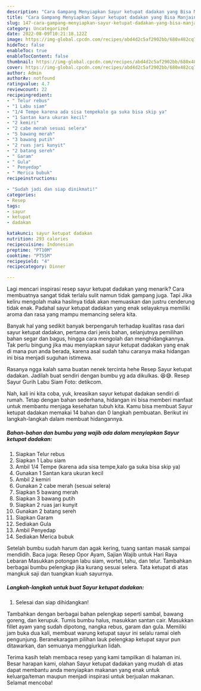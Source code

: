 ```yaml
---
description: "Cara Gampang Menyiapkan Sayur ketupat dadakan yang Bisa Manjain Lidah, Buat Buka Puasa}"
title: "Cara Gampang Menyiapkan Sayur ketupat dadakan yang Bisa Manjain Lidah, Buat Buka Puasa}"
slug: 147-cara-gampang-menyiapkan-sayur-ketupat-dadakan-yang-bisa-manjain-lidah-buat-buka-puasa
category: Uncategorized
date: 2022-08-09T10:21:18.122Z
image: https://img-global.cpcdn.com/recipes/abd4d2c5af2902bb/680x482cq70/sayur-ketupat-dadakan-foto-resep-utama.jpg
hideToc: false
enableToc: true
enableTocContent: false
thumbnail: https://img-global.cpcdn.com/recipes/abd4d2c5af2902bb/680x482cq70/sayur-ketupat-dadakan-foto-resep-utama.jpg
cover: https://img-global.cpcdn.com/recipes/abd4d2c5af2902bb/680x482cq70/sayur-ketupat-dadakan-foto-resep-utama.jpg
author: Admin
authorAv: notfound
ratingvalue: 4.7
reviewcount: 22
recipeingredient:
- " Telur rebus"
- "1 Labu siam"
- "1/4 Tempe karena ada sisa tempekalo ga suka bisa skip ya"
- "1 Santan kara ukuran kecil"
- "2 kemiri"
- "2 cabe merah sesuai selera"
- "5 bawang merah"
- "3 bawang putih"
- "2 ruas jari kunyit"
- "2 batang sereh"
- " Garam"
- " Gula"
- " Penyedap"
- " Merica bubuk"
recipeinstructions:

- "Sudah jadi dan siap dinikmati!"
categories:
- Resep
tags:
- sayur
- ketupat
- dadakan

katakunci: sayur ketupat dadakan 
nutrition: 293 calories
recipecuisine: Indonesian
preptime: "PT10M"
cooktime: "PT55M"
recipeyield: "4"
recipecategory: Dinner

---
```



Lagi mencari inspirasi resep sayur ketupat dadakan yang menarik? Cara membuatnya sangat tidak terlalu sulit namun tidak gampang juga. Tapi Jika keliru mengolah maka hasilnya tidak akan memuaskan dan justru cenderung tidak enak. Padahal sayur ketupat dadakan yang enak selayaknya memiliki aroma dan rasa yang mampu memancing selera kita.


Banyak hal yang sedikit banyak berpengaruh terhadap kualitas rasa dari sayur ketupat dadakan, pertama dari jenis bahan, selanjutnya pemilihan bahan segar dan bagus, hingga cara mengolah dan menghidangkannya. Tak perlu bingung jika mau menyiapkan sayur ketupat dadakan yang enak di mana pun anda berada, karena asal sudah tahu caranya maka hidangan ini bisa menjadi suguhan istimewa.

Rasanya ngga kalah sama buatan nenek tercinta hehe Resep Sayur ketupat dadakan. Jadilah buat sendiri dengan bumbu yg ada dikulkas. 😆😅. Resep Sayur Gurih Labu Siam Foto: detikcom.


Nah, kali ini kita coba, yuk, kreasikan sayur ketupat dadakan sendiri di rumah. Tetap dengan bahan sederhana, hidangan ini bisa memberi manfaat untuk membantu menjaga kesehatan tubuh kita. Kamu bisa membuat Sayur ketupat dadakan memakai 14 bahan dan 0 langkah pembuatan. Berikut ini langkah-langkah dalam membuat hidangannya.

<!--inarticleads1-->

##### Bahan-bahan dan bumbu yang wajib ada dalam menyiapkan Sayur ketupat dadakan:

1. Siapkan  Telur rebus
1. Siapkan 1 Labu siam
1. Ambil 1/4 Tempe (karena ada sisa tempe,kalo ga suka bisa skip ya)
1. Gunakan 1 Santan kara ukuran kecil
1. Ambil 2 kemiri
1. Gunakan 2 cabe merah (sesuai selera)
1. Siapkan 5 bawang merah
1. Siapkan 3 bawang putih
1. Siapkan 2 ruas jari kunyit
1. Gunakan 2 batang sereh
1. Siapkan  Garam
1. Sediakan  Gula
1. Ambil  Penyedap
1. Sediakan  Merica bubuk


Setelah bumbu sudah harum dan agak kering, tuang santan masak sampai mendidih. Baca juga: Resep Opor Ayam, Sajian Wajib untuk Hari Raya Lebaran Masukkan potongan labu siam, wortel, tahu, dan telur. Tambahkan berbagai bumbu pelengkap jika kurang sesuai selera. Tata ketupat di atas mangkuk saji dan tuangkan kuah sayurnya. 

<!--inarticleads2-->

##### Langkah-langkah untuk buat Sayur ketupat dadakan:


1. Selesai dan siap dihidangkan!

Tambahkan dengan berbagai bahan pelengkap seperti sambal, bawang goreng, dan kerupuk. Tumis bumbu halus, masukkan santan cair. Masukkan fillet ayam yang sudah dipotong, nangka rebus, garam dan gula. Memiliki jam buka dua kali, membuat warung ketupat sayur ini selalu ramai oleh pengunjung. Beranekaragam pilihan lauk pelengkap ketupat sayur pun ditawarkan, dan semuanya menggiurkan lidah. 

Terima kasih telah membaca resep yang kami tampilkan di halaman ini. Besar harapan kami, olahan Sayur ketupat dadakan yang mudah di atas dapat membantu anda menyiapkan makanan yang enak untuk keluarga/teman maupun menjadi inspirasi untuk berjualan makanan. Selamat mencoba!
